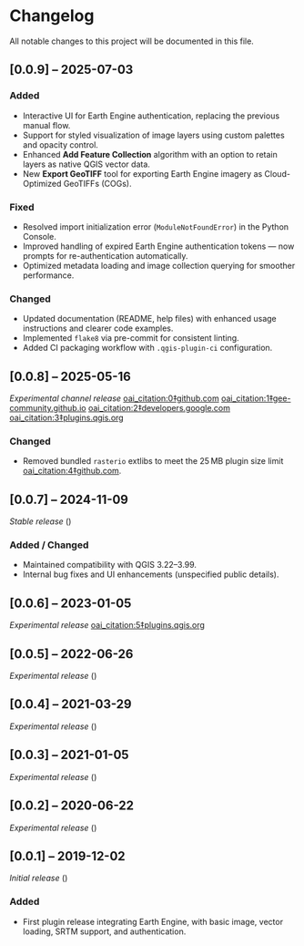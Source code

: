 # Changelog

All notable changes to this project will be documented in this file.

## [0.0.9] – 2025-07-03
### Added
- Interactive UI for Earth Engine authentication, replacing the previous manual flow.
- Support for styled visualization of image layers using custom palettes and opacity control.
- Enhanced **Add Feature Collection** algorithm with an option to retain layers as native QGIS vector data.
- New **Export GeoTIFF** tool for exporting Earth Engine imagery as Cloud-Optimized GeoTIFFs (COGs).

### Fixed
- Resolved import initialization error (`ModuleNotFoundError`) in the Python Console.
- Improved handling of expired Earth Engine authentication tokens — now prompts for re-authentication automatically.
- Optimized metadata loading and image collection querying for smoother performance.

### Changed
- Updated documentation (README, help files) with enhanced usage instructions and clearer code examples.
- Implemented `flake8` via pre-commit for consistent linting.
- Added CI packaging workflow with `.qgis-plugin-ci` configuration.

## [0.0.8] – 2025-05-16
*Experimental channel release*  [oai_citation:0‡github.com](https://github.com/gee-community/qgis-earthengine-plugin) [oai_citation:1‡gee-community.github.io](https://gee-community.github.io/qgis-earthengine-plugin/) [oai_citation:2‡developers.google.com](https://developers.google.com/earth-engine/docs/release-notes) [oai_citation:3‡plugins.qgis.org](https://plugins.qgis.org/plugins/ee_plugin/)  
### Changed
- Removed bundled `rasterio` extlibs to meet the 25 MB plugin size limit  [oai_citation:4‡github.com](https://github.com/gee-community/qgis-earthengine-plugin/issues/275).

## [0.0.7] – 2024-11-09
*Stable release* ()  
### Added / Changed
- Maintained compatibility with QGIS 3.22–3.99.
- Internal bug fixes and UI enhancements (unspecified public details).

## [0.0.6] – 2023-01-05
*Experimental release*  [oai_citation:5‡plugins.qgis.org](https://plugins.qgis.org/plugins/ee_plugin/)

## [0.0.5] – 2022-06-26
*Experimental release* ()

## [0.0.4] – 2021-03-29
*Experimental release* ()

## [0.0.3] – 2021-01-05
*Experimental release* ()

## [0.0.2] – 2020-06-22
*Experimental release* ()

## [0.0.1] – 2019-12-02
*Initial release* ()  
### Added
- First plugin release integrating Earth Engine, with basic image, vector loading, SRTM support, and authentication.